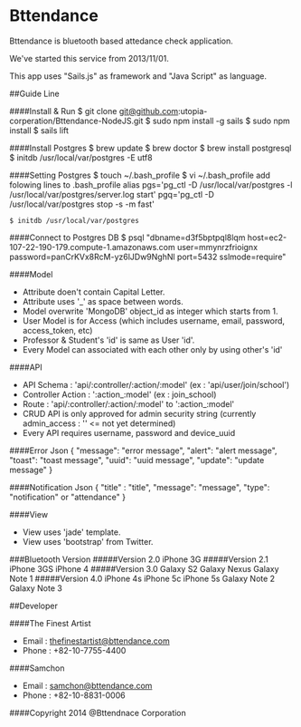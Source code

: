 Bttendance
=================
Bttendance is bluetooth based attedance check application. 

We've started this service from 2013/11/01. 

This app uses "Sails.js" as framework and "Java Script" as language.

##Guide Line

####Install & Run
    $ git clone git@github.com:utopia-corperation/Bttendance-NodeJS.git
    $ sudo npm install -g sails
    $ sudo npm install
    $ sails lift
    
####Install Postgres
    $ brew update
    $ brew doctor
    $ brew install postgresql
    $ initdb /usr/local/var/postgres -E utf8
    
####Setting Postgres
    $ touch ~/.bash_profile
    $ vi ~/.bash_profile
    add folowing lines to .bash_profile
    alias pgs='pg_ctl -D /usr/local/var/postgres -l /usr/local/var/postgres/server.log start'
    pgq='pg_ctl -D /usr/local/var/postgres stop -s -m fast'
    
    $ initdb /usr/local/var/postgres
    
####Connect to Postgres DB
    $ psql "dbname=d3f5bptpql8lqm host=ec2-107-22-190-179.compute-1.amazonaws.com user=mmynrzfrioignx password=panCrKVx8RcM-yz6lJDw9NghNl port=5432 sslmode=require"

####Model

- Attribute doen't contain Capital Letter.
- Attribute uses '_' as space between words.
- Model overwrite 'MongoDB' object_id as integer which starts from 1.
- User Model is for Access (which includes username, email, password, access_token, etc)
- Professor & Student's 'id' is same as User 'id'.
- Every Model can associated with each other only by using other's 'id'

####API
- API Schema : 'api/:controller/:action/:model' (ex : 'api/user/join/school')
- Controller Action : ':action_:model' (ex : join_school)
- Route : 'api/:controller/:action/:model' to ':action_:model'
- CRUD API is only approved for admin security string (currently admin_access : '' <= not yet determined)
- Every API requires username, password and device_uuid

####Error Json
    { 
        "message": "error message", 
        "alert": "alert message", 
        "toast": "toast message",
        "uuid": "uuid message",
        "update": "update message"
    }

####Notification Json
    { 
        "title" : "title",
        "message": "message",
        "type": "notification" or "attendance"
    }

####View
- View uses 'jade' template.
- View uses 'bootstrap' from Twitter.

###Bluetooth Version
#####Version 2.0
    iPhone 3G
#####Version 2.1
    iPhone 3GS
    iPhone 4
#####Version 3.0
    Galaxy S2
    Galaxy Nexus
    Galaxy Note 1
#####Version 4.0
    iPhone 4s
    iPhone 5c
    iPhone 5s
    Galaxy Note 2
    Galaxy Note 3

##Developer

####The Finest Artist
- Email : thefinestartist@bttendance.com
- Phone : +82-10-7755-4400

####Samchon
- Email : samchon@bttendance.com
- Phone : +82-10-8831-0006

####Copyright 2014 @Bttendnace Corporation
